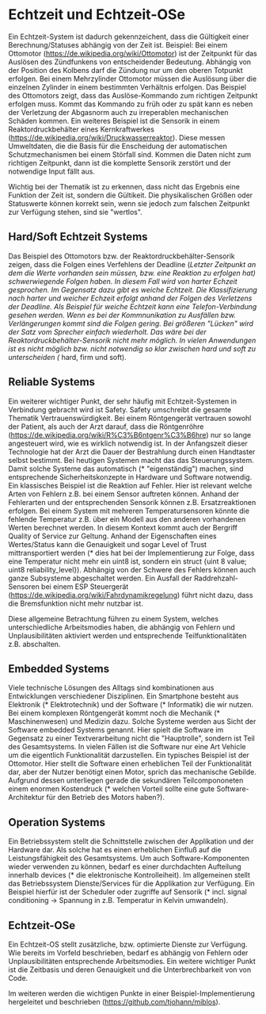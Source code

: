Echtzeit und Echtzeit-OSe
=========================

Ein Echtzeit-System ist dadurch gekennzeichent, dass die Gültigkeit einer Berechnung/Statuses abhängig von der Zeit ist.
Beispiel: Bei einem Ottomotor (https://de.wikipedia.org/wiki/Ottomotor) ist der Zeitpunkt für das Auslösen des Zündfunkens von entscheidender Bedeutung. Abhängig von der Position des Kolbens darf die Zündung nur um den oberen Totpunkt erfolgen. Bei einem Mehrzylinder Ottomotor müssen die Auslösung über die einzelnen Zylinder in einem bestimmten Verhältnis erfolgen.
Das Beispiel des Ottomotors zeigt, dass das Auslöse-Kommando zum richtigen Zeitpunkt erfolgen muss. Kommt das Kommando zu früh oder zu spät kann es neben der Verletzung der Abgasnorm auch zu irreperablen mechanischen Schäden kommen.
Ein weiteres Beispiel ist die Sensorik in einem Reaktordruckbehälter eines Kernkraftwerkes (https://de.wikipedia.org/wiki/Druckwasserreaktor). Diese messen Umweltdaten, die die Basis für die Enscheidung der automatischen Schutzmechanismen bei einem Störfall sind. Kommen die Daten nicht zum richtigen Zeitpunkt, dann ist die komplette Sensorik zerstört und der notwendige Input fällt aus.

Wichtig bei der Thematik ist zu erkennen, dass nicht das Ergebnis eine Funktion der Zeit ist, sondern die Gültikeit. Die physikalischen Größen oder Statuswerte können korrekt sein, wenn sie jedoch zum falschen Zeitpunkt zur Verfügung stehen, sind sie "wertlos".


Hard/Soft Echtzeit Systems
--------------------------

Das Beispiel des Ottomotors bzw. der Reaktordruckbehälter-Sensorik zeigen, dass die Folgen eines Verfehlens der Deadline (*Letzter Zeitpunkt an dem die Werte vorhanden sein müssen, bzw. eine Reaktion zu erfolgen hat) schwerwiegende Folgen haben. In diesem Fall wird von harter Echzeit gesprochen. Im Gegensatz dazu gibt es weiche Echtzeit. Die Klassifizierung nach harter und weicher Echzeit erfolgt anhand der Folgen des Verletzens der Deadline. Als Beispiel für weiche Echtzeit kann eine Telefon-Verbindung gesehen werden. Wenn es bei der Kommnunikation zu Ausfällen bzw. Verlängerungen kommt sind die Folgen gering. Bei größeren "Lücken" wird der Satz vom Sprecher einfach wiederholt. Das wäre bei der Reaktordruckbehälter-Sensorik nicht mehr möglich. In vielen Anwendungen ist es nicht möglich bzw. nicht notwendig so klar zwischen hard und soft zu unterscheiden (* hard, firm und soft).


Reliable Systems
----------------

Ein weiterer wichtiger Punkt, der sehr häufig mit Echtzeit-Systemen in Verbindung gebracht wird ist Safety. Safety umschreibt die gesamte Thematik Vertrauenswürdigkeit. Bei einem Röntgengerät vertrauen sowohl der Patient, als auch der Arzt darauf, dass die Röntgenröhre (https://de.wikipedia.org/wiki/R%C3%B6ntgenr%C3%B6hre) nur so lange angesteuert wird, wie es wirklich notwendig ist. In der Anfangszeit dieser Technologie hat der Arzt die Dauer der Bestrahlung durch einen Handtaster selbst bestimmt. Bei heutigen Systemen macht das das Steuerungssystem. Damit solche Systeme das automatisch (* "eigenständig") machen, sind entsprechende Sicherheitskonzepte in Hardware und Software notwendig. Ein klassisches Beispiel ist die Reaktion auf Fehler. Hier ist relevant welche Arten von Fehlern z.B. bei einem Sensor auftreten können. Anhand der Fehlerarten und der entsprechenden Sensorik können z.B. Ersatzreaktionen erfolgen. Bei einem System mit mehreren Temperatursensoren könnte die fehlende Temperatur z.B. über ein Modell aus den anderen vorhandenen Werten berechnet werden. In diesem Kontext kommt auch der Bergriff Quality of Service zur Geltung. Anhand der Eigenschaften eines Wertes/Status kann die Genauigkeit und sogar Level of Trust mittransportiert werden (* dies hat bei der Implementierung zur Folge, dass eine Temperatur nicht mehr ein uint8 ist, sondern ein struct {uint 8 value; uint8 reliability_level}). Abhängig von der Schwere des Fehlers können auch ganze Subsysteme abgeschaltet werden. Ein Ausfall der Raddrehzahl-Sensoren bei einem ESP Steuergerät (https://de.wikipedia.org/wiki/Fahrdynamikregelung) führt nicht dazu, dass die Bremsfunktion nicht mehr nutzbar ist.

Diese allgemeine Betrachtung führen zu einem System, welches unterschiedliche Arbeitsmodies haben, die abhängig von Fehlern und Unplausibilitäten aktiviert werden und entsprechende Teilfunktionalitäten z.B. abschalten.


Embedded Systems
----------------

Viele technische Lösungen des Alltags sind kombinationen aus Entwicklungen verschiedener Disziplinen. Ein Smartphone besteht aus Elektronik (* Elektrotechnik) und der Software (* Informatik) die wir nutzen. Bei einem komplexen Röntgengerät kommt noch die Mechanik (* Maschinenwesen) und Medizin dazu. Solche Systeme werden aus Sicht der Software embedded Systems genannt. Hier spielt die Software im Gegensatz zu einer Textverarbeitung nicht die "Hauptrolle", sondern ist Teil des Gesamtsystems. In vielen Fällen ist die Software nur eine Art Vehicle um die eigentlich Funktionalität darzustellen. Ein typisches Beispiel ist der Ottomotor. Hier stellt die Software einen erheblichen Teil der Funktionalität dar, aber der Nutzer benötigt einen Motor, sprich das mechanische Gebilde. Aufgrund dessen unterliegen gerade die sekundären Teilcompononeten einem enormen Kostendruck (* welchen Vorteil sollte eine gute Software-Architektur für den Betrieb des Motors haben?).


Operation Systems
-----------------

Ein Betriebssystem stellt die Schnittstelle zwischen der Applikation und der Hardware dar. Als solche hat es einen erheblichen Einfluß auf die Leistungsfähigkeit des Gesamtsystems. Um auch Software-Komponenten wieder verwenden zu können, bedarf es einer durchdachten Aufteilung innerhalb devices (* die elektronische Kontrolleiheit).
Im allgemeinen stellt das Betriebssystem Dienste/Services für die Applikation zur Verfügung. Ein Beispiel hierfür ist der Scheduler oder zugriffe auf Sensorik (* incl. signal conditioning -> Spannung in z.B. Temperatur in Kelvin umwandeln).


Echtzeit-OSe
------------

Ein Echtzeit-OS stellt zusätzliche, bzw. optimierte Dienste zur Verfügung. Wie bereits im Vorfeld beschrieben, bedarf es abhängig von Fehlern oder Unplausibilitäten entsprechende Arbeitsmodies. Ein weitere wichtiger Punkt ist die Zeitbasis und deren Genauigkeit und die Unterbrechbarkeit von von Code.

Im weiteren werden die wichtigen Punkte in einer Beispiel-Implementierung hergeleitet und beschrieben (https://github.com/tjohann/miblos).
